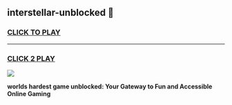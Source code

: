 
## interstellar-unblocked 👋
<h3>
<a href="https://premium.freeplayer.one?title=interstellar-unblocked&ref=14F">CLICK TO PLAY</a></h3>
<hr>

<h3>
<a href="https://premium.freeplayer.one?title=interstellar-unblocked&ref=14F">CLICK 2 PLAY</a>
  
</h3>

<a href="https://premium.freeplayer.one?title=interstellar-unblocked&ref=12F/"><img src="https://clearcache.store/games.png"></a>


**worlds hardest game unblocked: Your Gateway to Fun and Accessible Online Gaming**
